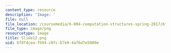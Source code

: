 ```yaml
---
content_type: resource
description: 'Image: '
file: null
file_location: /coursemedia/6-004-computation-structures-spring-2017/6f8f4ceafb94c0fcb7e94af6d7e5089e_Slide12.png
file_type: image/png
resourcetype: Image
title: Slide12.png
uid: 6f8f4cea-fb94-c0fc-b7e9-4af6d7e5089e
---
```


